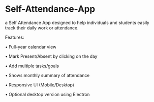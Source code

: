 # Self-Attendance-App

a Self Attendance App designed to help individuals and students easily track their daily work or attendance.

Features:

• Full-year calendar view

• Mark Present/Absent by clicking on the day

• Add multiple tasks/goals

• Shows monthly summary of attendance

• Responsive UI (Mobile/Desktop)

• Optional desktop version using Electron

